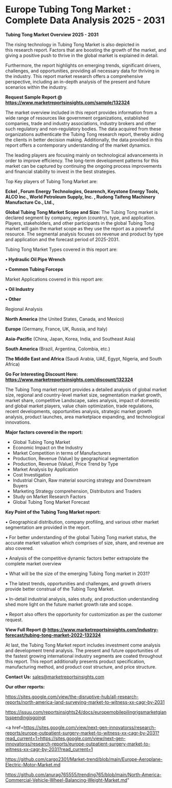 # Europe Tubing Tong Market : Complete Data Analysis 2025 - 2031

<Strong> Tubing Tong Market Overview 2025 - 2031</strong>

The rising technology in Tubing Tong Market is also depicted in this research report. Factors that are boosting the growth of the market, and giving a positive push to thrive in the global market is explained in detail.

Furthermore, the report highlights on emerging trends, significant drivers, challenges, and opportunities, providing all necessary data for thriving in the industry. This report market research offers a comprehensive perspective, including an in-depth analysis of the present and future scenarios within the industry.

<strong>Request Sample Report @ <a href=https://www.marketreportsinsights.com/sample/132324>https://www.marketreportsinsights.com/sample/132324</a></strong>

The market overview included in this report provides information from a wide range of resources like government organizations, established companies, trade and industry associations, industry brokers and other such regulatory and non-regulatory bodies. The data acquired from these organizations authenticate the Tubing Tong research report, thereby aiding the clients in better decision making. Additionally, the data provided in this report offers a contemporary understanding of the market dynamics.

The leading players are focusing mainly on technological advancements in order to improve efficiency. The long-term development patterns for this market can be captured by continuing the ongoing process improvements and financial stability to invest in the best strategies.

Top Key players of Tubing Tong Market are:

<strong>Eckel , Forum Energy Technologies, Gearench, Keystone Energy Tools, ALCO Inc., World Petroleum Supply, Inc. , Rudong Taifeng Machinery Manufacture Co., Ltd.,</strong>

<strong><b>Global Tubing Tong Market Scope and Size:</b></strong>
The Tubing Tong market is declared segment by company, region (country), type, and application. Players, stakeholders, and other participants in the global Tubing Tong market will gain the market scope as they use the report as a powerful resource. The segmental analysis focuses on revenue and product by type and application and the forecast period of 2025-2031.

Tubing Tong Market Types covered in this report are:

<strong>• Hydraulic Oil Pipe Wrench

• Common Tubing Forceps</strong>

Market Applications covered in this report are:

<strong>• Oil Industry

• Other</strong> 

Regional Analysis

<strong>North America</strong> (the United States, Canada, and Mexico)

<strong>Europe</strong> (Germany, France, UK, Russia, and Italy)

<strong>Asia-Pacific</strong> (China, Japan, Korea, India, and Southeast Asia)

<strong>South America</strong> (Brazil, Argentina, Colombia, etc.)

<strong>The Middle East and Africa</strong> (Saudi Arabia, UAE, Egypt, Nigeria, and South Africa)

<strong>Go For Interesting Discount Here: <a href=https://www.marketreportsinsights.com/discount/132324>https://www.marketreportsinsights.com/discount/132324</a></strong>

The Tubing Tong market report provides a detailed analysis of global market size, regional and country-level market size, segmentation market growth, market share, competitive Landscape, sales analysis, impact of domestic and global market players, value chain optimization, trade regulations, recent developments, opportunities analysis, strategic market growth analysis, product launches, area marketplace expanding, and technological innovations.

<strong><b>Major factors covered in the report:</b></strong>
<ul>
  <li>Global Tubing Tong Market </li>
  <li>Economic Impact on the Industry</li>
  <li>Market Competition in terms of Manufacturers</li>
  <li>Production, Revenue (Value) by geographical segmentation</li>
  <li>Production, Revenue (Value), Price Trend by Type</li>
  <li>Market Analysis by Application</li>
  <li>Cost Investigation</li>
  <li>Industrial Chain, Raw material sourcing strategy and Downstream Buyers</li>
  <li>Marketing Strategy comprehension, Distributors and Traders</li>
  <li>Study on Market Research Factors</li>
  <li>Global Tubing Tong Market Forecast</li>
</ul>

<strong><b>Key Point of the Tubing Tong Market report:</b></strong>

• Geographical distribution, company profiling, and various other market segmentation are provided in the report.

• For better understanding of the global Tubing Tong market status, the accurate market valuation which comprises of size, share, and revenue are also covered.

• Analysis of the competitive dynamic factors better extrapolate the complete market overview

• What will be the size of the emerging Tubing Tong market in 2031?

• The latest trends, opportunities and challenges, and growth drivers provide better construal of the Tubing Tong Market.

• In-detail industrial analysis, sales study, and production understanding shed more light on the future market growth rate and scope.

• Report also offers the opportunity for customization as per the customer request.

<strong><b>View Full Report @ <a href=https://www.marketreportsinsights.com/industry-forecast/tubing-tong-market-2022-132324>https://www.marketreportsinsights.com/industry-forecast/tubing-tong-market-2022-132324</a></b></strong>


At last, the Tubing Tong Market report includes investment come analysis and development trend analysis. The present and future opportunities of the fastest growing international industry segments are coated throughout this report. This report additionally presents product specification, manufacturing method, and product cost structure, and price structure.

<strong>Contact Us:</strong>
sales@marketreportsinsights.com

<strong>Our other reports:</strong>

<a href=https://sites.google.com/view/the-disruptive-hub/all-research-reports/north-america-land-surveying-market-to-witness-xx-cagr-by-2031>https://sites.google.com/view/the-disruptive-hub/all-research-reports/north-america-land-surveying-market-to-witness-xx-cagr-by-2031</a>

<a href=https://issuu.com/reportsinsights24/docs/europemobilepilingrigsmarketgiantsspendingisgoingt>https://issuu.com/reportsinsights24/docs/europemobilepilingrigsmarketgiantsspendingisgoingt</a>

<a href=https://sites.google.com/view/next-gen-innovatorss/research-reports/europe-outpatient-surgery-market-to-witness-xx-cagr-by-2031?read_current=1>https://sites.google.com/view/next-gen-innovatorss/research-reports/europe-outpatient-surgery-market-to-witness-xx-cagr-by-2031?read_current=1</a>

<a href=https://github.com/cargo2301/Market-trend/blob/main/Europe-Aeroplane-Electric-Motor-Market.md>https://github.com/cargo2301/Market-trend/blob/main/Europe-Aeroplane-Electric-Motor-Market.md</a>

<a href=https://github.com/anurag765555/trending765/blob/main/North-America-Commercial-Vehicle-Wheel-Balancing-Weight-Market.md>https://github.com/anurag765555/trending765/blob/main/North-America-Commercial-Vehicle-Wheel-Balancing-Weight-Market.md</a>"
